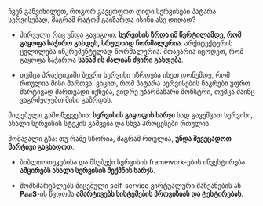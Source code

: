 ჩვენ განვიხილეთ, როგორ გავყოფოთ დიდი სერვისები პატარა სერვისებად, მაგრამ რატომ გაიზარდა ისინი ასე დიდად?

- პირველი რაც უნდა გავიგოთ: **სერვისის ზრდა იმ წერტილამდე, რომ გაყოფა საჭირო გახდეს, სრულიად ნორმალურია**. არქიტექტურის ცვლილება ინკრემენტულად ნორმალურია. მთავარია იცოდეთ, რომ გაყოფა საჭიროა **სანამ ის ძალიან ძვირი გახდება**.
    
- თუმცა პრაქტიკაში ბევრი სერვისი იზრდება ისეთ დონემდე, რომ რთულია მისი მართვა. ვიცით, რომ პატარა სერვისების ნაკრები უფრო მარტივად მართვადი იქნება, ვიდრე უზარმაზარი მონსტრი, თუმცა მაინც ვაგრძელებთ მისი გაზრდას.
    

მიღებული გამოწვევებია: **სერვისის გაყოფის ხარჯი** სად გავუშვათ სერვისი, ახალი სერვისის სტეკის გაშვება და სხვა პროცესები რთულია.

მომავალი გზა: თუ რამე სწორია, მაგრამ რთულია, **უნდა შევეცადოთ მარტივი გავხადოთ**.

- ბიბლიოთეკებისა და მსუბუქი სერვისის framework-ების ინვესტირება **ამცირებს ახალი სერვისის შექმნის ხარჯს**.
    
- მომხმარებლებს მიცემული self-service ვირტუალური მანქანების ან **PaaS**-ის წვდომა **ამარტივებს სისტემების პროვიზიას და ტესტირებას**.
    
